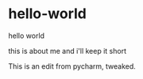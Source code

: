 # hello-world
hello world

this is about me and i'll keep it short

This is an edit from pycharm, tweaked.

